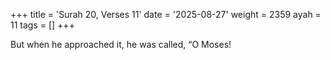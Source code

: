+++
title = 'Surah 20, Verses 11'
date = '2025-08-27'
weight = 2359
ayah = 11
tags = []
+++

But when he approached it, he was called, “O Moses!